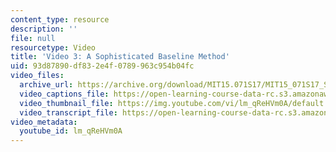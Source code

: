 ```yaml
---
content_type: resource
description: ''
file: null
resourcetype: Video
title: 'Video 3: A Sophisticated Baseline Method'
uid: 93d87890-df83-2e4f-0789-963c954b04fc
video_files:
  archive_url: https://archive.org/download/MIT15.071S17/MIT15_071S17_Session_3.4.04_300k.mp4
  video_captions_file: https://open-learning-course-data-rc.s3.amazonaws.com/15-071-the-analytics-edge-spring-2017/ec9decffafec552c875aa0546e247963_lm_qReHVm0A.vtt
  video_thumbnail_file: https://img.youtube.com/vi/lm_qReHVm0A/default.jpg
  video_transcript_file: https://open-learning-course-data-rc.s3.amazonaws.com/15-071-the-analytics-edge-spring-2017/5d4d718838026357c6beab68bb58c2dd_lm_qReHVm0A.pdf
video_metadata:
  youtube_id: lm_qReHVm0A
---
```


